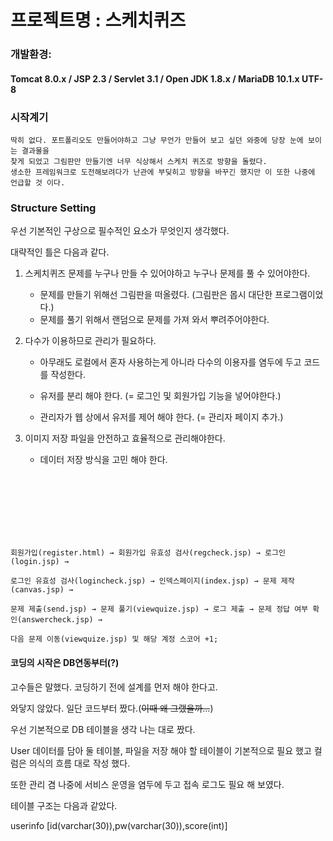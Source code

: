 # 프로젝트명 : 스케치퀴즈
### 개발환경: 
#### Tomcat 8.0.x / JSP 2.3 / Servlet 3.1 / Open JDK 1.8.x / MariaDB 10.1.x UTF-8


### 시작계기

    딱히 없다. 포트폴리오도 만들어야하고 그냥 무언가 만들어 보고 싶던 와중에 당장 눈에 보이는 결과물을 
    찾게 되었고 그림판만 만들기엔 너무 식상해서 스케치 퀴즈로 방향을 돌렸다.
    생소한 프레임워크로 도전해보려다가 난관에 부딪히고 방향을 바꾸긴 했지만 이 또한 나중에 언급할 것 이다.

### Structure Setting

우선 기본적인 구상으로 필수적인 요소가 무엇인지 생각했다.
    
대략적인 틀은 다음과 같다.
    
   
   
   
   
1. 스케치퀴즈 문제를 누구나 만들 수 있어야하고 누구나 문제를 풀 수 있어야한다.

    - 문제를 만들기 위해선 그림판을 떠올렸다.   (그림판은 몹시 대단한 프로그램이었다.)
    - 문제를 풀기 위해서 랜덤으로 문제를 가져 와서 뿌려주어야한다.

2. 다수가 이용하므로 관리가 필요하다.

    -   아무래도 로컬에서 혼자 사용하는게 아니라 다수의 이용자를 염두에 두고 코드를 작성한다. 
    
    -   유저를 분리 해야 한다. (= 로그인 및 회원가입 기능을 넣어야한다.)
    
    -   관리자가 웹 상에서 유저를 제어 해야 한다. (= 관리자 페이지 추가.)
        
3. 이미지 저장 파일을 안전하고 효율적으로 관리해야한다.

    -   데이터 저장 방식을 고민 해야 한다. 
    
<br><br><br><br><br><br>        
               
               
               
```
회원가입(register.html) → 회원가입 유효성 검사(regcheck.jsp) → 로그인(login.jsp) → 

로그인 유효성 검사(logincheck.jsp) → 인덱스페이지(index.jsp) → 문제 제작(canvas.jsp) → 

문제 제출(send.jsp) → 문제 풀기(viewquize.jsp) → 로그 제출 → 문제 정답 여부 확인(answercheck.jsp) →
               
다음 문제 이동(viewquize.jsp) 및 해당 계정 스코어 +1;
```




#### 코딩의 시작은 DB연동부터(?)

고수들은 말했다. 코딩하기 전에 설계를 먼저 해야 한다고.

와닿지 않았다. 일단 코드부터 짰다.(~~이때 왜 그랬을까...~~)

우선 기본적으로 DB 테이블을 생각 나는 대로 짰다.

User 데이터를 담아 둘 테이블, 파일을 저장 해야 할 테이블이 기본적으로 필요 했고 컬럼은 의식의 흐름 대로 작성 했다.

또한 관리 겸 나중에 서비스 운영을 염두에 두고 접속 로그도 필요 해 보였다.

테이블 구조는 다음과 같았다.

userinfo [id(varchar(30)),pw(varchar(30)),score(int)] 


